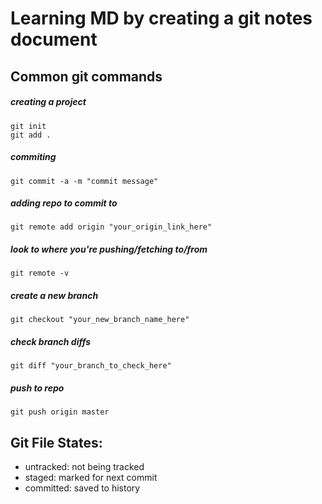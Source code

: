 # Learning MD by creating a git notes document
## Common git commands
##### creating a project
```
git init
git add .
```
##### commiting
`git commit -a -m "commit message"`
##### adding repo to commit to
`git remote add origin "your_origin_link_here"`
##### look to where you're pushing/fetching to/from
`git remote -v`
##### create a new branch
```
git checkout "your_new_branch_name_here"
```
##### check branch diffs
```
git diff "your_branch_to_check_here"
```
##### push to repo
```
git push origin master
```
## Git File States:
- untracked:
not being tracked
- staged:
marked for next commit
- committed:
saved to history
